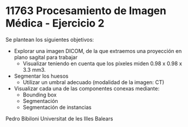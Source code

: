 # 11763 Procesamiento de Imagen Médica - Ejercicio 2

Se plantean los siguientes objetivos:
* Explorar una imagen DICOM, de la que extraemos una proyección en plano sagital para trabajar
    * Visualizar teniendo en cuenta que los píxeles miden 0.98 x 0.98 x 3.3 mm3.
* Segmentar los huesos
    * Utilizar un umbral adecuado (modalidad de la imagen: CT)
* Visualizar cada una de las componentes conexas mediante:
    * Bounding box
    * Segmentación
    * Segmentación de instancias

Pedro Bibiloni
Universitat de les Illes Balears
